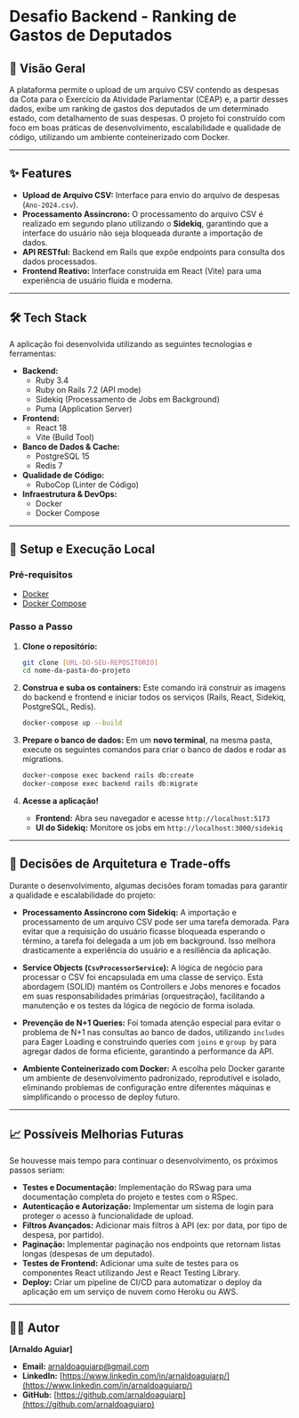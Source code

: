 # Desafio Backend - Ranking de Gastos de Deputados

## 📖 Visão Geral

A plataforma permite o upload de um arquivo CSV contendo as despesas da Cota para o Exercício da Atividade Parlamentar (CEAP) e, a partir desses dados, exibe um ranking de gastos dos deputados de um determinado estado, com detalhamento de suas despesas.
O projeto foi construído com foco em boas práticas de desenvolvimento, escalabilidade e qualidade de código, utilizando um ambiente conteinerizado com Docker.

---

## ✨ Features

* **Upload de Arquivo CSV:** Interface para envio do arquivo de despesas (`Ano-2024.csv`).
* **Processamento Assíncrono:** O processamento do arquivo CSV é realizado em segundo plano utilizando o **Sidekiq**, garantindo que a interface do usuário não seja bloqueada durante a importação de dados.
* **API RESTful:** Backend em Rails que expõe endpoints para consulta dos dados processados.
* **Frontend Reativo:** Interface construída em React (Vite) para uma experiência de usuário fluida e moderna.

---

## 🛠️ Tech Stack

A aplicação foi desenvolvida utilizando as seguintes tecnologias e ferramentas:

* **Backend:**
    * Ruby 3.4
    * Ruby on Rails 7.2 (API mode)
    * Sidekiq (Processamento de Jobs em Background)
    * Puma (Application Server)
* **Frontend:**
    * React 18
    * Vite (Build Tool)
* **Banco de Dados & Cache:**
    * PostgreSQL 15
    * Redis 7
* **Qualidade de Código:**
    * RuboCop (Linter de Código)
* **Infraestrutura & DevOps:**
    * Docker
    * Docker Compose

---

## 🚀 Setup e Execução Local

### Pré-requisitos
* [Docker](https://www.docker.com/get-started/)
* [Docker Compose](https://docs.docker.com/compose/install/)

### Passo a Passo

1.  **Clone o repositório:**
    ```bash
    git clone [URL-DO-SEU-REPOSITORIO]
    cd nome-da-pasta-do-projeto
    ```

2.  **Construa e suba os containers:**
    Este comando irá construir as imagens do backend e frontend e iniciar todos os serviços (Rails, React, Sidekiq, PostgreSQL, Redis).
    ```bash
    docker-compose up --build
    ```

3.  **Prepare o banco de dados:**
    Em um **novo terminal**, na mesma pasta, execute os seguintes comandos para criar o banco de dados e rodar as migrations.
    ```bash
    docker-compose exec backend rails db:create
    docker-compose exec backend rails db:migrate
    ```
4.  **Acesse a aplicação!**
    * **Frontend:** Abra seu navegador e acesse `http://localhost:5173`
    * **UI do Sidekiq:** Monitore os jobs em `http://localhost:3000/sidekiq`

---

## 🧠 Decisões de Arquitetura e Trade-offs

Durante o desenvolvimento, algumas decisões foram tomadas para garantir a qualidade e escalabilidade do projeto:

* **Processamento Assíncrono com Sidekiq:** A importação e processamento de um arquivo CSV pode ser uma tarefa demorada. Para evitar que a requisição do usuário ficasse bloqueada esperando o término, a tarefa foi delegada a um job em background. Isso melhora drasticamente a experiência do usuário e a resiliência da aplicação.

* **Service Objects (`CsvProcessorService`):** A lógica de negócio para processar o CSV foi encapsulada em uma classe de serviço. Esta abordagem (SOLID) mantém os Controllers e Jobs menores e focados em suas responsabilidades primárias (orquestração), facilitando a manutenção e os testes da lógica de negócio de forma isolada.

* **Prevenção de N+1 Queries:** Foi tomada atenção especial para evitar o problema de N+1 nas consultas ao banco de dados, utilizando `includes` para Eager Loading e construindo queries com `joins` e `group by` para agregar dados de forma eficiente, garantindo a performance da API.

* **Ambiente Conteinerizado com Docker:** A escolha pelo Docker garante um ambiente de desenvolvimento padronizado, reprodutível e isolado, eliminando problemas de configuração entre diferentes máquinas e simplificando o processo de deploy futuro.

---

## 📈 Possíveis Melhorias Futuras

Se houvesse mais tempo para continuar o desenvolvimento, os próximos passos seriam:

* **Testes e Documentação:** Implementação do RSwag para uma documentação completa do projeto e testes com o RSpec.
* **Autenticação e Autorização:** Implementar um sistema de login para proteger o acesso à funcionalidade de upload.
* **Filtros Avançados:** Adicionar mais filtros à API (ex: por data, por tipo de despesa, por partido).
* **Paginação:** Implementar paginação nos endpoints que retornam listas longas (despesas de um deputado).
* **Testes de Frontend:** Adicionar uma suíte de testes para os componentes React utilizando Jest e React Testing Library.
* **Deploy:** Criar um pipeline de CI/CD para automatizar o deploy da aplicação em um serviço de nuvem como Heroku ou AWS.

---

## 👨‍💻 Autor

**[Arnaldo Aguiar]**

* **Email:** [arnaldoaguiarp@gmail.com](mailto:arnaldoaguiarp@gmail.com)
* **LinkedIn:** [https://www.linkedin.com/in/arnaldoaguiarp/](https://www.linkedin.com/in/arnaldoaguiarp/)
* **GitHub:** [https://github.com/arnaldoaguiarp](https://github.com/arnaldoaguiarp)